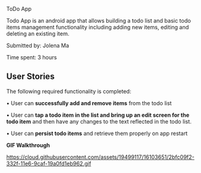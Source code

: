 ToDo App

Todo App is an android app that allows building a todo list and basic todo items management functionality including adding new items, editing and deleting an existing item.

Submitted by: Jolena Ma

Time spent: 3 hours

## User Stories

The following required functionality is completed:

• User can **successfully add and remove items** from the todo list

• User can **tap a todo item in the list and bring up an edit screen for the todo item** and then have any changes to the text reflected in the todo list.

• User can **persist todo items** and retrieve them properly on app restart


**GIF Walkthrough**

https://cloud.githubusercontent.com/assets/19499117/16103651/2bfc09f2-332f-11e6-9caf-19a0fd1eb962.gif
